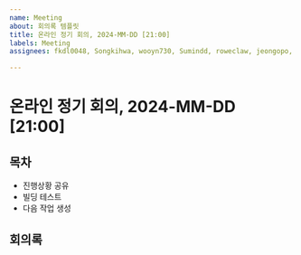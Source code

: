 ```yaml
---
name: Meeting
about: 회의록 템플릿
title: 온라인 정기 회의, 2024-MM-DD [21:00]
labels: Meeting
assignees: fkdl0048, Songkihwa, wooyn730, Sumindd, roweclaw, jeongopo, JIJI037, vprwolf, NearthYou

---
```


# 온라인 정기 회의, 2024-MM-DD [21:00]

## 목차
- 진행상황 공유
- 빌딩 테스트
- 다음 작업 생성

## 회의록
